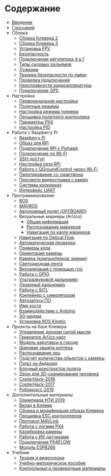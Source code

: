 # Содержание

* [Введение](README.md)
* [Глоссарий](gloss.md)
* Сборка
  * [Сборка Клевера 2](assemble_2.md)
  * [Сборка Клевера 3](assemble_3.md)
  * [Установка FPV](fpv.md)
  * [Безопасность](safety.md)
  * [Подключение регулятора 4 в 1](4in1.md)
  * [Типы силовых разъемов](connectortypes.md)
  * [Лужение](zap.md)
  * [Техника безопасности по пайке](tb.md)
  * [Проверка подключения](test_connection.md)
  * [Неисправности радиоаппаратуры](radioerrors.md)
  * [Подключение GPS](gps.md)
* Настройка
  * [Первоначальная настройка](setup.md)
  * [Полетные режимы](modes.md)
  * [Настройка режима тренера](trainer_mode.md)
  * [Прошивка полетного контролера](firmware.md)
  * [Параметры PX4](px4_parameters.md)
  * [Настройка PID](calibratePID.md)
* Работа с Raspberry Pi
  * [Raspberry Pi](raspberry.md)
  * [Образ для RPi](microsd_images.md)
  * [Подключение RPi к Pixhawk](connection.md)
  * [Подключение по Wi-Fi](wifi.md)
  * [SSH-доступ](ssh.md)
  * [Настройка сети RPi](network.md)
  * [Работа с QGroundControl через Wi-Fi](gcs_bridge.md)
  * [Пилотирование со смартфона](rc.md)
  * [Просмотр видеострима с камер](web_video_server.md)
  * [Системы координат](frames.md)
  * [Интерфейс UART](uart.md)
* Программирование
  * [ROS](ros.md)
  * [MAVROS](mavros.md)
  * [Автономный полет (OFFBOARD)](simple_offboard.md)
  * Визуальные маркеры (ArUco)
    * [Общая информация](aruco.md)
    * [Распознавание маркеров](aruco_marker.md)
    * [Навигация по карте маркеров](aruco_map.md)
  * [Навигация по Optical Flow](optical_flow.md)
  * [Автоматическая проверка](selfcheck.md)
  * [Примеры кода](snippets.md)
  * [Ориентация камеры](camera_frame.md)
  * [Камера \(компьютерное зрение\)](camera.md)
  * [Светодиодная лента](leds.md)
  * [Визуализация с помощью rviz](rviz.md)
  * [Работа с GPIO](gpio.md)
  * [Ультразвуковой дальномер](sonar.md)
  * [Лазерный дальномер](laser.md)
  * [Работа с SITL](sitl.md)
  * [Контейнер с симулятором](sitl_docker.md)
  * [Автозапуск ПО](autolaunch.md)
  * [Имя хоста](hostname.md)
  * [Взаимодействие с Arduino](arduino.md)
  * [3G-модем](3g.md)
  * [Установка ROS Kinetic](ros-install.md)
* Проекты на базе Клевера
  * [Управление дроном силой мысли](control_emotions.md)
  * [Генератор ArUco карт](arucogenmap.md)
  * [Модель аэротакси в городе](bigchallenges.md)
  * [Шаровая защита коптера](shield.md)
  * [Распознавание лиц](face_recognition.md)
  * [Подсчет количества объектов c камеры](object_counting.md)
  * [Пульт на Андроид](android.md)
  * [Блочный конструктор полета](clever_blocks.md)
  * [Дрон для 3D-сканирования человека](3dscan.md)
  * [CopterHack-2018](copterhack2018.md)
  * [CopterHack-2017](copterhack2017.md)
  * [Робокросс-2019](robocross2019.md)
* Дополнительные материалы
  * [Олимпиада НТИ 2019](nti2019.md)
  * [Вклад в Клевер](contributing.md)
  * [Сборка и модификация образа Клевера](image_building.md)
  * [Прошивка ESC контроллеров](esc_firmware.md)
  * [Протокол MAVLink](mavlink.md)
  * [Работа с логами PX4](flight_logs.md)
  * [Калибровка камеры](calibration.md)
  * [Работа с ИК датчиками](ir_sensors.md)
  * [Подключение PX4FLOW](px4flow.md)
  * [Модуль ESP8266](esp8266_bridge.md)
* Учебник
  * [Теория и видеоуроки](lessons.md)
  * [Учебно-методическое пособие](metod.md)
  * [Контрольные и проверочные материалы](tests.md)
